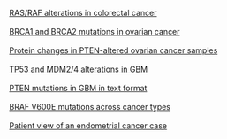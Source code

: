 <p>
<a href="index.do?tab_index=tab_visualize&cancer_study_id=coadread_tcga&genetic_profile_ids_PROFILE_MUTATION_EXTENDED=coadread_tcga_mutations&genetic_profile_ids_PROFILE_COPY_NUMBER_ALTERATION=coadread_tcga_gistic&Z_SCORE_THRESHOLD=2.0&case_set_id=coadread_tcga_nonhypermut&case_ids=&gene_list=KRAS+NRAS+BRAF&gene_set_choice=user-defined-list&Action=Submit">RAS/RAF alterations in colorectal cancer</a>
<br/><br/>
<a href="index.do?tab_index=tab_visualize&cancer_study_id=ov_tcga&genetic_profile_ids_PROFILE_MUTATION_EXTENDED=ov_tcga_mutations&Z_SCORE_THRESHOLD=2.0&case_set_id=ov_tcga_3way_complete&case_ids=&gene_list=BRCA1+BRCA2&gene_set_choice=user-defined-list&Action=Submit#mutation_details">BRCA1 and BRCA2 mutations in ovarian cancer</a>
<br/><br/>
<a href="index.do?tab_index=tab_visualize&cancer_study_id=ov_tcga&genetic_profile_ids_PROFILE_MUTATION_EXTENDED=ov_tcga_mutations&genetic_profile_ids_PROFILE_COPY_NUMBER_ALTERATION=ov_tcga_gistic&Z_SCORE_THRESHOLD=2.0&case_set_id=ov_tcga_3way_complete&case_ids=&gene_list=PTEN%3A+HOMDEL+MUT%3B&gene_set_choice=user-defined-list&Action=Submit#protein_exp">Protein changes in PTEN-altered ovarian cancer samples</a>
<br/><br/>
<a href="index.do?genetic_profile_ids_PROFILE_MUTATION_EXTENDED=gbm_tcga_mutations&Z_SCORE_THRESHOLD=2.0&gene_list=TP53+MDM2+MDM4&tab_index=tab_visualize&genetic_profile_ids_PROFILE_COPY_NUMBER_ALTERATION=gbm_tcga_cna_rae&Action=Submit&data_priority=0&case_set_id=gbm_tcga_cnaseq&cancer_study_id=gbm_tcga&RPPA_SCORE_THRESHOLD=2.0&gene_set_choice=user-defined-list&">TP53 and MDM2/4 alterations in GBM</a>
<br/><br/>
<a href="index.do?case_set_id=gbm_tcga_sequenced&tab_index=tab_download&Action=Submit&genetic_profile_ids=gbm_tcga_mutations&cancer_study_id=gbm_tcga&gene_list=PTEN&gene_set_choice=user-defined_list&transpose_matrix=on">PTEN mutations in GBM in text format</a>
<br/><br/>
<a href="cross_cancer.do?tab_index=tab_visualize&clinical_param_selection=null&cancer_study_id=all&genetic_profile_ids_PROFILE_MUTATION_EXTENDED=gbm_tcga_mutations&genetic_profile_ids_PROFILE_COPY_NUMBER_ALTERATION=gbm_tcga_gistic&Z_SCORE_THRESHOLD=2.0&RPPA_SCORE_THRESHOLD=1.0&case_set_id=gbm_tcga_cnaseq&case_ids=&gene_list=BRAF%3AMUT%3DV600E&gene_set_choice=user-defined-list&Action=Submit">BRAF V600E mutations across cancer types</a>
<br/><br/>
<a href="case.do?case_id=TCGA-BK-A0CC&cancer_study_id=ucec_tcga">Patient view of an endometrial cancer case</a>
</p>


